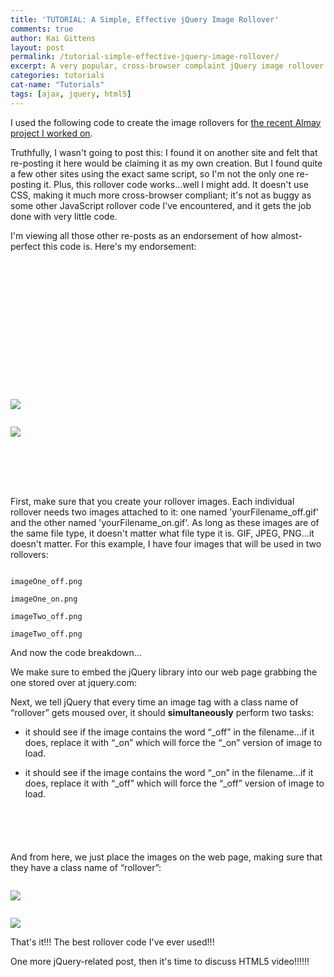 ```yaml
---
title: 'TUTORIAL: A Simple, Effective jQuery Image Rollover'
comments: true
author: Kai Gittens
layout: post
permalink: /tutorial-simple-effective-jquery-image-rollover/
excerpt: A very popular, cross-browser complaint jQuery image rollover
categories: tutorials
cat-name: "Tutorials"
tags: [ajax, jquery, html5]
---
```

I used the following code to create the image rollovers for [the recent Almay project I worked on][1].

 [1]: http://kaidez.com/almay-project-using-html5-net-jquery/

Truthfully, I wasn't going to post this: I found it on another site and felt that re-posting it here would be claiming it as my own creation. But I found quite a few other sites using the exact same script, so I'm not the only one re-posting it. Plus, this rollover code works…well I might add. It doesn't use CSS, making it much more cross-browser compliant; it's not as buggy as some other JavaScript rollover code I've encountered, and it gets the job done with very little code.

I'm viewing all those other re-posts as an endorsement of how almost-perfect this code is. Here's my endorsement:

<pre><code class="language-markup">

<!DOCTYPE html>
<html dir="ltr" lang="en-US">
<head>
<meta charset="UTF-8" />
<title>A Simple jQuery Image Rollover</title>

<script src="http://code.jquery.com/jquery-1.4.4.min.js" type="text/javascript"></script>

<script type="text/javascript">
$(document).ready(function() {
$("img.rollover").hover(
function() { this.src = this.src.replace("_off", "_on");
},
function() { this.src = this.src.replace("_on", "_off");
});
});
</script>

</head>
<body>

<a href="#"><img src="imageOne_off.png" class="rollover" /></a>
<br />
<a href="#"><img src="imageTwo_off.png" class="rollover" /></a>

</body>
</html>

</code></pre>

First, make sure that you create your rollover images. Each individual rollover needs two images attached to it: one named 'yourFilename_off.gif' and the other named 'yourFilename_on.gif'. As long as these images are of the same file type, it doesn't matter what file type it is. GIF, JPEG, PNG…it doesn't matter. For this example, I have four images that will be used in two rollovers:

<pre><code class="language-markup">
imageOne_off.png

imageOne_on.png

imageTwo_off.png

imageTwo_off.png
</code></pre>


And now the code breakdown…

We make sure to embed the jQuery library into our web page grabbing the one stored over at jquery.com:

Next, we tell jQuery that every time an image tag with a class name of “rollover” gets moused over, it should **simultaneously** perform two tasks:

*   it should see if the image contains the word “\_off” in the filename…if it does, replace it with “\_on” which will force the “_on” version of image to load.  

*   it should see if the image contains the word “\_on” in the filename…if it does, replace it with “\_off” which will force the “_off” version of image to load.

<pre><code class="language-javascript">
<script type="text/javascript">
$(document).ready(function() {
$("img.rollover").hover(
function() { this.src = this.src.replace("_off", "_on");
},
function() { this.src = this.src.replace("_on", "_off");
});
});
</script>
</code></pre>


And from here, we just place the images on the web page, making sure that they have a class name of “rollover”:
<pre><code class="language-markup">
<a href="#"><img src="imageOne_off.png" class="rollover" /></a>
<br />
<a href="#"><img src="imageTwo_off.png" class="rollover" /></a>
</code></pre>

That's it!!! The best rollover code I've ever used!!!

One more jQuery-related post, then it's time to discuss HTML5 video!!!!!!